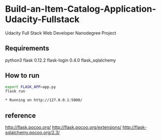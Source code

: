 # Build-an-Item-Catalog-Application-Udacity-Fullstack
Udacity Full Stack Web Developer Nanodegree Project

## Requirements
python3
flask 0.12.2
flask-login 0.4.0
flask_sqlalchemy

## How to run
```bash
export FLASK_APP=app.py
flask run

* Running on http://127.0.0.1:5000/
```

## reference
http://flask.pocoo.org/
http://flask.pocoo.org/extensions/
http://flask-sqlalchemy.pocoo.org/2.3/